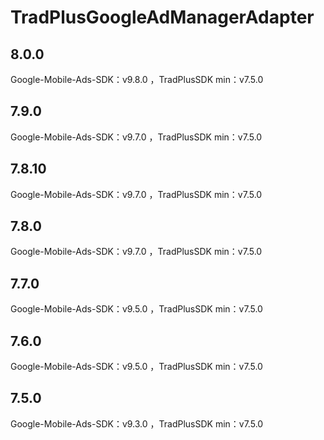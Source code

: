 # TradPlusGoogleAdManagerAdapter

## 8.0.0

Google-Mobile-Ads-SDK：v9.8.0 ，TradPlusSDK min：v7.5.0

## 7.9.0

Google-Mobile-Ads-SDK：v9.7.0 ，TradPlusSDK min：v7.5.0

## 7.8.10

Google-Mobile-Ads-SDK：v9.7.0 ，TradPlusSDK min：v7.5.0

## 7.8.0

Google-Mobile-Ads-SDK：v9.7.0 ，TradPlusSDK min：v7.5.0

## 7.7.0

Google-Mobile-Ads-SDK：v9.5.0 ，TradPlusSDK min：v7.5.0

## 7.6.0

Google-Mobile-Ads-SDK：v9.5.0 ，TradPlusSDK min：v7.5.0

## 7.5.0

Google-Mobile-Ads-SDK：v9.3.0 ，TradPlusSDK min：v7.5.0